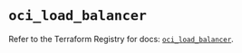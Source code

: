 # `oci_load_balancer`

Refer to the Terraform Registry for docs: [`oci_load_balancer`](https://registry.terraform.io/providers/oracle/oci/7.19.0/docs/resources/load_balancer).
